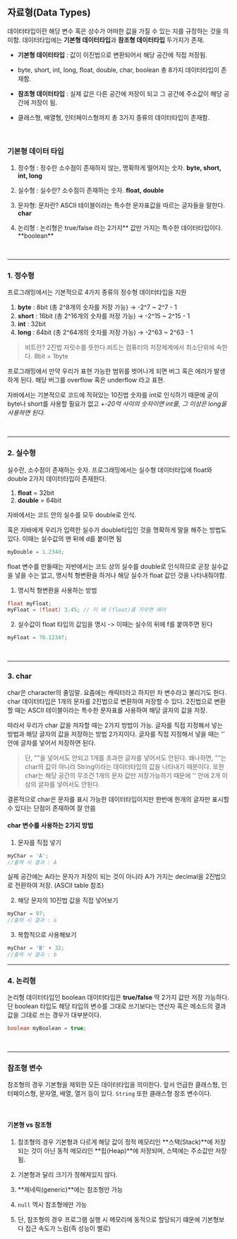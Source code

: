 ## 자료형(Data Types)

데이터타입이란 해당 변수 혹은 상수가 어떠한 값을 가질 수 있는 지를 규정하는 것을 의미함.
데이터타입에는 **기본형 데이터타입**과 **참조형 데이터타입** 두가지가 존재.

- **기본형 데이터타입** : 값이 이진법으로 변환되어서 해당 공간에 직접 저장됨.
- byte, short, int, long, float, double, char, boolean 총 8가지 데이터타입이 존재함.

- **참조형 데이터타입** : 실제 값은 다른 공간에 저장이 되고 그 공간에 주소값이 해당 공간에 저장이 됨.
- 클래스형, 배열형, 인터페이스형까지 총 3가지 종류의 데이터타입이 존재함.

<br>

### 기본형 데이터 타입

1. 정수형 : 정수란 소수점이 존재하지 않는, 명확하게 떨어지는 숫자. **byte, short, int, long**

2. 실수형 : 실수란? 소수점이 존재하는 숫자. **float, double**

3. 문자형: 문자란? ASCII 테이블이라는 특수한 문자표값을 따르는 글자들을 말한다. **char**

4. 논리형 : 논리형은 true/false 라는 2가지** 값만 가지는 특수한 데이터타입이다. **boolean\*\*

<br>

---

### 1. 정수형

프로그래밍에서는 기본적으로 4가지 종류의 정수형 데이터타입을 지원

1. **byte** : 8bit (총 2^8개의 숫자를 저장 가능) -> -2^7 ~ 2^7 - 1
2. **short** : 16bit (총 2^16개의 숫자를 저장 가능) -> -2^15 ~ 2^15 - 1
3. **int** : 32bit
4. **long** : 64bit (총 2^64개의 숫자를 저장 가능) -> -2^63 ~ 2^63 - 1

> 비트란? 2진법 자릿수를 뜻한다.비트는 컴퓨터의 저장체계에서 최소단위에 속한다.
> 8bit = 1byte

프로그래밍에서 만약 우리가 표현 가능한 범위를 벗어나게 되면 버그 혹은 에러가 발생하게 된다.
해당 버그를 overflow 혹은 underflow 라고 표현.

자바에서는 기본적으로 코드에 적혀있는 10진법 숫자를 int로 인식하기 때문에 굳이 byte나 short를 사용할 필요가 없고
_+-20억 사이의 숫자이면 int를, 그 이상은 long을 사용하면 된다._

<br>

---

### 2. 실수형

실수란, 소수점이 존재하는 숫자. 프로그래밍에서는 실수형 데이터타입에 float와 double 2가지 데이터타입이 존재한다.

1. **float** = 32bit
2. **double** = 64bit

자바에서는 코드 안의 실수를 모두 double로 인식.

혹은 자바에게 우리가 입력한 실수가 double타입인 것을 명확하게 말을 해주는 방법도 있다. 이때는 실수값의 맨 뒤에 d를 붙이면 됨

```java
myDouble = 1.234d;
```

float 변수를 만들때는 자반에서는 코드 상의 실수를 double로 인식하므로 곧장 실수값을 넣을 수는 없고, 명시적 형변환을 하거나 해당 실수가 float 값인 것을 나타내줘야함.

1. 명시적 형변환을 사용하는 방법

```java
float myFloat;
myFloat = (float) 3.45; // 이 때 (float)를 지우면 에러
```

2. 실수값이 float 타입의 값임을 명시 -> 이때는 실수의 뒤에 f를 붙여주면 된다

```java
myFloat = 78.1234f;
```

<br>

---

### 3. char

char은 character의 줄임말. 요즘에는 캐릭터라고 하지만 차 변수라고 불리기도 한다.
char 데이터타입은 1개의 문자를 2진법으로 변환하여 저장할 수 있다. 2진법으로 변환할 때는 ASCII 테이블이라는 특수한 문자표를 사용하여 해당 글자의 값을 저장.

따라서 우리가 char 값을 저자할 때는 2가지 방법이 가능.
글자를 직접 지정해서 넣는 방법과 해당 글자의 값을 저장하는 방법 2가지이다.
글자를 직접 지정해서 넣을 때는 '' 안에 글자를 넣어서 저장하면 된다.

> 단, ""을 넣어서도 안되고 1개를 초과한 글자를 넣어서도 안된다.
> 왜나하면, ""는 char의 값이 아니라 String이라는 데이터타입의 값을 나타내기 때문이다.
> 또한 char는 해당 공간의 무조건 1개의 문자 값만 저장가능하기 때문에 '' 안에 2개 이상의 글자를 넣어서도 안된다.

결론적으로 char은 문자를 표시 가능한 데이터타입이지만 한번에 한개의 글자만 표시할 수 있다는 단점이 존재하여 잘 안씀

#### char 변수를 사용하는 2가지 방법

1. 문자를 직접 넣기

```java
myChar = 'A';
//출력 시 결과 : A
```

실제 공간에는 A라는 문자가 저장이 되는 것이 아니라 A가 가지는 decimal을 2진법으로 전환하여 저장. (ASCII table 참조)

2. 해당 문자의 10진법 값을 직접 넣어보기

```java
myChar = 97;
//출력 시 결과 : a
```

3. 복합적으로 사용해보기

```java
myChar = 'B' + 32;
//출력 시 결과 : b
```

---

### 4. 논리형

논리형 데이터타입인 boolean 데이터타입은 **true/false** 딱 2가지 값만 저장 가능하다.
단 boolean 타입도 해당 타입의 변수를 그대로 쓰기보다는 연산자 혹은 메소드의 결과값을 그대로 쓰는 경우가 대부분이다.

```java
boolean myBoolean = true;
```

<br>

---

### 참조형 변수

참조형의 경우 기본형을 제외한 모든 데이터타입을 의미한다. 앞서 언급한 클래스형, 인터페이스형, 문자열, 배열, 열거 등이 있다. `String` 또한 클래스형 참조 변수이다.

<br>

#### 기본형 vs 참조형

1. 참조형의 경우 기본형과 다르게 해당 값이 정적 메모리인 **스택(Stack)**에 저장되는 것이 아닌 동적 메모리인 **힙(Heap)**에 저장되며, 스택에는 주소값만 저장됨.

2. 기본형과 달리 크기가 정해져있지 않다.

3. **제네릭(generic)**에는 참조형만 가능

4. `null` 역시 참조형에만 가능

5. 단, 참조형의 경우 프로그램 실행 시 메모리에 동적으로 할당되기 떄문에 기본형보다 접근 속도가 느림(즉 성능이 별로)

<br>
